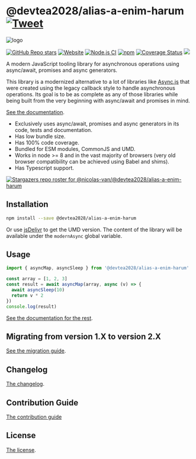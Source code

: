 # @devtea2028/alias-a-enim-harum [![Tweet](https://img.shields.io/twitter/url/http/shields.io.svg?style=social)](https://twitter.com/intent/tweet?text=Meet%20this%20awesome%20library&url=https://github.com/devtea2028/alias-a-enim-harum&via=nicolasvanhoren&hashtags=javascript,asyncawait,async,libraries,programming)

![logo](https://github.com/devtea2028/alias-a-enim-harum/raw/master/img/facebook_cover_photo_2_680.png)

[![GitHub Repo stars](https://img.shields.io/github/stars/nicolas-van/@devtea2028/alias-a-enim-harum?style=social)](https://github.com/devtea2028/alias-a-enim-harum/stargazers) [![Website](https://img.shields.io/website.svg?url=http%3A%2F%2Fnicolas-van.github.io%2F@devtea2028/alias-a-enim-harum)](https://nicolas-van.github.io/@devtea2028/alias-a-enim-harum)
[![Node.js CI](https://github.com/devtea2028/alias-a-enim-harum/workflows/Node.js%20CI/badge.svg)](https://github.com/devtea2028/alias-a-enim-harum/actions) [![npm](https://img.shields.io/npm/v/@devtea2028/alias-a-enim-harum)](https://www.npmjs.com/package/@devtea2028/alias-a-enim-harum) [![Coverage Status](https://coveralls.io/repos/github/nicolas-van/@devtea2028/alias-a-enim-harum/badge.svg?branch=master)](https://coveralls.io/github/nicolas-van/@devtea2028/alias-a-enim-harum?branch=master) [![](https://data.jsdelivr.com/v1/package/npm/@devtea2028/alias-a-enim-harum/badge)](https://www.jsdelivr.com/package/npm/@devtea2028/alias-a-enim-harum)

A modern JavaScript tooling library for asynchronous operations using async/await, promises and async generators.

This library is a modernized alternative to a lot of libraries like [Async.js](https://caolan.github.io/async/v3/) that were created using the legacy callback style to handle asynchronous operations. Its goal is to be as complete as any of those libraries while being built from the very beginning with async/await and promises in mind.

[See the documentation](https://nicolas-van.github.io/@devtea2028/alias-a-enim-harum).

* Exclusively uses async/await, promises and async generators in its code, tests and documentation.
* Has low bundle size.
* Has 100% code coverage.
* Bundled for ESM modules, CommonJS and UMD.
* Works in node >= 8 and in the vast majority of browsers (very old browser compatibility can be achieved using Babel and shims).
* Has Typescript support.

[![Stargazers repo roster for @nicolas-van/@devtea2028/alias-a-enim-harum](https://reporoster.com/stars/nicolas-van/@devtea2028/alias-a-enim-harum)](https://github.com/devtea2028/alias-a-enim-harum/stargazers)

## Installation

```bash
npm install --save @devtea2028/alias-a-enim-harum
```

Or use [jsDelivr](https://www.jsdelivr.com/package/npm/@devtea2028/alias-a-enim-harum) to get the UMD version. The content of the library will be available under the `modernAsync` global variable.

## Usage

```javascript
import { asyncMap, asyncSleep } from '@devtea2028/alias-a-enim-harum'

const array = [1, 2, 3]
const result = await asyncMap(array, async (v) => {
  await asyncSleep(10)
  return v * 2
})
console.log(result)
```

[See the documentation for the rest](https://nicolas-van.github.io/@devtea2028/alias-a-enim-harum).

## Migrating from version 1.X to version 2.X

[See the migration guide](https://github.com/devtea2028/alias-a-enim-harum/blob/master/version-1-to-2-guide.md).

## Changelog

[The changelog](https://github.com/devtea2028/alias-a-enim-harum/blob/master/CHANGELOG.md).

## Contribution Guide

[The contribution guide](https://github.com/devtea2028/alias-a-enim-harum/blob/master/CONTRIBUTING.md)

## License

[The license](https://github.com/devtea2028/alias-a-enim-harum/blob/master/LICENSE.md).
